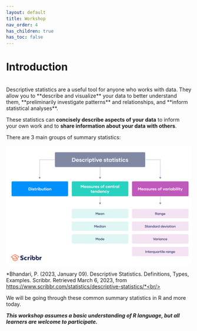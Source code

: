 ```yaml
---
layout: default
title: Workshop 
nav_order: 4
has_children: true
has_toc: false
---
```


# Introduction
<br/>
Descriptive statistics are a useful tool for anyone who works with data. They allow you to **describe and visualize** your data to better understand them, **preliminarily investigate patterns** and relationships, and **inform statistical analyses**. 

These statistics can **concisely describe aspects of your data** to inform your own work and to **share information about your data with others**. 

There are 3 main groups of summary statistics: 

![Types of descriptive statistics](chart.png)
<br/>

*Bhandari, P. (2023, January 09). Descriptive Statistics. Definitions, Types, Examples. Scribbr. Retrieved March 6, 2023, from https://www.scribbr.com/statistics/descriptive-statistics/*<br/>

We will be going through these common summary statistics in R and more today. 

***This workshop assumes a basic understanding of R language, but all learners are welcome to participate.***
